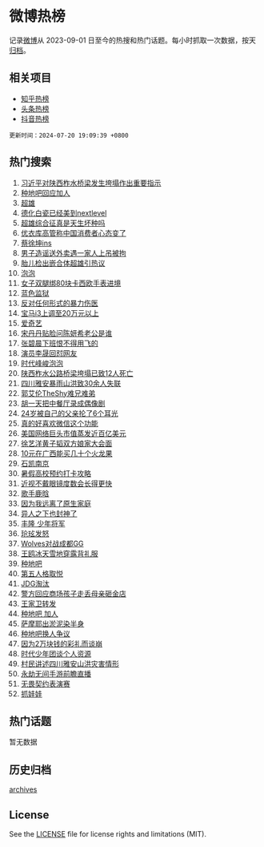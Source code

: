 # 微博热榜

记录[微博](https://www.weibo.com)从 2023-09-01 日至今的热搜和热门话题。每小时抓取一次数据，按天[归档](archives)。

## 相关项目

- [知乎热榜](https://github.com/hotarchive/zhihu)
- [头条热榜](https://github.com/hotarchive/toutiao)
- [抖音热榜](https://github.com/hotarchive/douyin)


`更新时间：2024-07-20 19:09:39 +0800`

## 热门搜索

1. [习近平对陕西柞水桥梁发生垮塌作出重要指示](https://m.weibo.cn/search?containerid=100103type%3D1%26t%3D10%26q%3D%23%E4%B9%A0%E8%BF%91%E5%B9%B3%E5%AF%B9%E9%99%95%E8%A5%BF%E6%9F%9E%E6%B0%B4%E6%A1%A5%E6%A2%81%E5%8F%91%E7%94%9F%E5%9E%AE%E5%A1%8C%E4%BD%9C%E5%87%BA%E9%87%8D%E8%A6%81%E6%8C%87%E7%A4%BA%23&stream_entry_id=51&isnewpage=1&extparam=seat%3D1%26filter_type%3Drealtimehot%26stream_entry_id%3D51%26c_type%3D51%26pos%3D0%26q%3D%2523%25E4%25B9%25A0%25E8%25BF%2591%25E5%25B9%25B3%25E5%25AF%25B9%25E9%2599%2595%25E8%25A5%25BF%25E6%259F%259E%25E6%25B0%25B4%25E6%25A1%25A5%25E6%25A2%2581%25E5%258F%2591%25E7%2594%259F%25E5%259E%25AE%25E5%25A1%258C%25E4%25BD%259C%25E5%2587%25BA%25E9%2587%258D%25E8%25A6%2581%25E6%258C%2587%25E7%25A4%25BA%2523%26cate%3D10103%26dgr%3D0%26display_time%3D1721473778%26pre_seqid%3D172147377871800488205)
1. [种地吧回应加人](https://m.weibo.cn/search?containerid=100103type%3D1%26t%3D10%26q%3D%23%E7%A7%8D%E5%9C%B0%E5%90%A7%E5%9B%9E%E5%BA%94%E5%8A%A0%E4%BA%BA%23&stream_entry_id=31&isnewpage=1&extparam=seat%3D1%26q%3D%2523%25E7%25A7%258D%25E5%259C%25B0%25E5%2590%25A7%25E5%259B%259E%25E5%25BA%2594%25E5%258A%25A0%25E4%25BA%25BA%2523%26dgr%3D0%26pos%3D0%26realpos%3D1%26band_rank%3D1%26filter_type%3Drealtimehot%26c_type%3D31%26cate%3D5001%26lcate%3D5001%26flag%3D16%26stream_entry_id%3D31%26display_time%3D1721473778%26pre_seqid%3D172147377871800488205)
1. [超雄](https://m.weibo.cn/search?containerid=100103type%3D1%26t%3D10%26q%3D%E8%B6%85%E9%9B%84&stream_entry_id=31&isnewpage=1&extparam=seat%3D1%26q%3D%25E8%25B6%2585%25E9%259B%2584%26dgr%3D0%26pos%3D1%26realpos%3D2%26band_rank%3D2%26filter_type%3Drealtimehot%26c_type%3D31%26cate%3D5001%26lcate%3D5001%26flag%3D2%26stream_entry_id%3D31%26display_time%3D1721473778%26pre_seqid%3D172147377871800488205)
1. [德化白瓷已经美到nextlevel](https://m.weibo.cn/search?containerid=100103type%3D1%26t%3D10%26q%3D%23%E5%BE%B7%E5%8C%96%E7%99%BD%E7%93%B7%E5%B7%B2%E7%BB%8F%E7%BE%8E%E5%88%B0nextlevel%23&stream_entry_id=31&isnewpage=1&extparam=seat%3D1%26q%3D%2523%25E5%25BE%25B7%25E5%258C%2596%25E7%2599%25BD%25E7%2593%25B7%25E5%25B7%25B2%25E7%25BB%258F%25E7%25BE%258E%25E5%2588%25B0nextlevel%2523%26dgr%3D0%26pos%3D2%26realpos%3D3%26band_rank%3D3%26filter_type%3Drealtimehot%26c_type%3D31%26cate%3D5001%26lcate%3D5001%26flag%3D0%26stream_entry_id%3D31%26display_time%3D1721473778%26pre_seqid%3D172147377871800488205)
1. [超雄综合征真是天生坏种吗](https://m.weibo.cn/search?containerid=100103type%3D1%26t%3D10%26q%3D%23%E8%B6%85%E9%9B%84%E7%BB%BC%E5%90%88%E5%BE%81%E7%9C%9F%E6%98%AF%E5%A4%A9%E7%94%9F%E5%9D%8F%E7%A7%8D%E5%90%97%23&stream_entry_id=31&isnewpage=1&extparam=seat%3D1%26q%3D%2523%25E8%25B6%2585%25E9%259B%2584%25E7%25BB%25BC%25E5%2590%2588%25E5%25BE%2581%25E7%259C%259F%25E6%2598%25AF%25E5%25A4%25A9%25E7%2594%259F%25E5%259D%258F%25E7%25A7%258D%25E5%2590%2597%2523%26dgr%3D0%26pos%3D3%26realpos%3D4%26band_rank%3D4%26filter_type%3Drealtimehot%26c_type%3D31%26cate%3D5001%26lcate%3D5001%26flag%3D1%26stream_entry_id%3D31%26display_time%3D1721473778%26pre_seqid%3D172147377871800488205)
1. [优衣库高管称中国消费者心态变了](https://m.weibo.cn/search?containerid=100103type%3D1%26t%3D10%26q%3D%23%E4%BC%98%E8%A1%A3%E5%BA%93%E9%AB%98%E7%AE%A1%E7%A7%B0%E4%B8%AD%E5%9B%BD%E6%B6%88%E8%B4%B9%E8%80%85%E5%BF%83%E6%80%81%E5%8F%98%E4%BA%86%23&stream_entry_id=31&isnewpage=1&extparam=seat%3D1%26q%3D%2523%25E4%25BC%2598%25E8%25A1%25A3%25E5%25BA%2593%25E9%25AB%2598%25E7%25AE%25A1%25E7%25A7%25B0%25E4%25B8%25AD%25E5%259B%25BD%25E6%25B6%2588%25E8%25B4%25B9%25E8%2580%2585%25E5%25BF%2583%25E6%2580%2581%25E5%258F%2598%25E4%25BA%2586%2523%26dgr%3D0%26pos%3D4%26realpos%3D5%26band_rank%3D5%26filter_type%3Drealtimehot%26c_type%3D31%26cate%3D5001%26lcate%3D5001%26flag%3D2%26stream_entry_id%3D31%26display_time%3D1721473778%26pre_seqid%3D172147377871800488205)
1. [蔡徐坤ins](https://m.weibo.cn/search?containerid=100103type%3D1%26t%3D10%26q%3D%23%E8%94%A1%E5%BE%90%E5%9D%A4ins%23&stream_entry_id=31&isnewpage=1&extparam=seat%3D1%26q%3D%2523%25E8%2594%25A1%25E5%25BE%2590%25E5%259D%25A4ins%2523%26dgr%3D0%26pos%3D5%26realpos%3D6%26band_rank%3D6%26filter_type%3Drealtimehot%26c_type%3D31%26cate%3D5001%26lcate%3D5001%26flag%3D16%26stream_entry_id%3D31%26display_time%3D1721473778%26pre_seqid%3D172147377871800488205)
1. [男子造谣送外卖遇一家人上吊被拘](https://m.weibo.cn/search?containerid=100103type%3D1%26t%3D10%26q%3D%23%E7%94%B7%E5%AD%90%E9%80%A0%E8%B0%A3%E9%80%81%E5%A4%96%E5%8D%96%E9%81%87%E4%B8%80%E5%AE%B6%E4%BA%BA%E4%B8%8A%E5%90%8A%E8%A2%AB%E6%8B%98%23&stream_entry_id=31&isnewpage=1&extparam=seat%3D1%26q%3D%2523%25E7%2594%25B7%25E5%25AD%2590%25E9%2580%25A0%25E8%25B0%25A3%25E9%2580%2581%25E5%25A4%2596%25E5%258D%2596%25E9%2581%2587%25E4%25B8%2580%25E5%25AE%25B6%25E4%25BA%25BA%25E4%25B8%258A%25E5%2590%258A%25E8%25A2%25AB%25E6%258B%2598%2523%26dgr%3D0%26pos%3D6%26adid%3D246398%26band_rank%3D7%26filter_type%3Drealtimehot%26is_ad_pos%3D1%26c_type%3D31%26lcate%3D5001%26cate%3D5001%26stream_entry_id%3D31%26display_time%3D1721473778%26pre_seqid%3D172147377871800488205)
1. [胎儿检出嵌合体超雄引热议](https://m.weibo.cn/search?containerid=100103type%3D1%26t%3D10%26q%3D%23%E8%83%8E%E5%84%BF%E6%A3%80%E5%87%BA%E5%B5%8C%E5%90%88%E4%BD%93%E8%B6%85%E9%9B%84%E5%BC%95%E7%83%AD%E8%AE%AE%23&stream_entry_id=31&isnewpage=1&extparam=seat%3D1%26q%3D%2523%25E8%2583%258E%25E5%2584%25BF%25E6%25A3%2580%25E5%2587%25BA%25E5%25B5%258C%25E5%2590%2588%25E4%25BD%2593%25E8%25B6%2585%25E9%259B%2584%25E5%25BC%2595%25E7%2583%25AD%25E8%25AE%25AE%2523%26dgr%3D0%26pos%3D7%26realpos%3D7%26band_rank%3D7%26filter_type%3Drealtimehot%26c_type%3D31%26cate%3D5001%26lcate%3D5001%26flag%3D0%26stream_entry_id%3D31%26display_time%3D1721473778%26pre_seqid%3D172147377871800488205)
1. [泡泡](https://m.weibo.cn/search?containerid=100103type%3D1%26t%3D10%26q%3D%E6%B3%A1%E6%B3%A1&stream_entry_id=31&isnewpage=1&extparam=seat%3D1%26q%3D%25E6%25B3%25A1%25E6%25B3%25A1%26dgr%3D0%26pos%3D8%26realpos%3D8%26band_rank%3D8%26filter_type%3Drealtimehot%26c_type%3D31%26cate%3D5001%26lcate%3D5001%26flag%3D2%26stream_entry_id%3D31%26display_time%3D1721473778%26pre_seqid%3D172147377871800488205)
1. [女子双腿绑80块卡西欧手表进境](https://m.weibo.cn/search?containerid=100103type%3D1%26t%3D10%26q%3D%23%E5%A5%B3%E5%AD%90%E5%8F%8C%E8%85%BF%E7%BB%9180%E5%9D%97%E5%8D%A1%E8%A5%BF%E6%AC%A7%E6%89%8B%E8%A1%A8%E8%BF%9B%E5%A2%83%23&stream_entry_id=31&isnewpage=1&extparam=seat%3D1%26q%3D%2523%25E5%25A5%25B3%25E5%25AD%2590%25E5%258F%258C%25E8%2585%25BF%25E7%25BB%259180%25E5%259D%2597%25E5%258D%25A1%25E8%25A5%25BF%25E6%25AC%25A7%25E6%2589%258B%25E8%25A1%25A8%25E8%25BF%259B%25E5%25A2%2583%2523%26dgr%3D0%26pos%3D9%26realpos%3D9%26band_rank%3D9%26filter_type%3Drealtimehot%26c_type%3D31%26cate%3D5001%26lcate%3D5001%26flag%3D0%26stream_entry_id%3D31%26display_time%3D1721473778%26pre_seqid%3D172147377871800488205)
1. [蓝色监狱](https://m.weibo.cn/search?containerid=100103type%3D1%26t%3D10%26q%3D%23%E8%93%9D%E8%89%B2%E7%9B%91%E7%8B%B1%23&stream_entry_id=31&isnewpage=1&extparam=seat%3D1%26q%3D%2523%25E8%2593%259D%25E8%2589%25B2%25E7%259B%2591%25E7%258B%25B1%2523%26dgr%3D0%26pos%3D10%26realpos%3D10%26band_rank%3D10%26filter_type%3Drealtimehot%26c_type%3D31%26cate%3D5001%26lcate%3D5001%26flag%3D0%26stream_entry_id%3D31%26display_time%3D1721473778%26pre_seqid%3D172147377871800488205)
1. [反对任何形式的暴力伤医](https://m.weibo.cn/search?containerid=100103type%3D1%26t%3D10%26q%3D%23%E5%8F%8D%E5%AF%B9%E4%BB%BB%E4%BD%95%E5%BD%A2%E5%BC%8F%E7%9A%84%E6%9A%B4%E5%8A%9B%E4%BC%A4%E5%8C%BB%23&stream_entry_id=31&isnewpage=1&extparam=seat%3D1%26q%3D%2523%25E5%258F%258D%25E5%25AF%25B9%25E4%25BB%25BB%25E4%25BD%2595%25E5%25BD%25A2%25E5%25BC%258F%25E7%259A%2584%25E6%259A%25B4%25E5%258A%259B%25E4%25BC%25A4%25E5%258C%25BB%2523%26dgr%3D0%26pos%3D11%26realpos%3D11%26band_rank%3D11%26filter_type%3Drealtimehot%26c_type%3D31%26cate%3D5001%26lcate%3D5001%26flag%3D1%26stream_entry_id%3D31%26display_time%3D1721473778%26pre_seqid%3D172147377871800488205)
1. [宝马i3上调至20万元以上](https://m.weibo.cn/search?containerid=100103type%3D1%26t%3D10%26q%3D%23%E5%AE%9D%E9%A9%ACi3%E4%B8%8A%E8%B0%83%E8%87%B320%E4%B8%87%E5%85%83%E4%BB%A5%E4%B8%8A%23&stream_entry_id=31&isnewpage=1&extparam=seat%3D1%26q%3D%2523%25E5%25AE%259D%25E9%25A9%25ACi3%25E4%25B8%258A%25E8%25B0%2583%25E8%2587%25B320%25E4%25B8%2587%25E5%2585%2583%25E4%25BB%25A5%25E4%25B8%258A%2523%26dgr%3D0%26pos%3D12%26realpos%3D12%26band_rank%3D12%26filter_type%3Drealtimehot%26c_type%3D31%26cate%3D5001%26lcate%3D5001%26flag%3D1%26stream_entry_id%3D31%26display_time%3D1721473778%26pre_seqid%3D172147377871800488205)
1. [爱奇艺](https://m.weibo.cn/search?containerid=100103type%3D1%26t%3D10%26q%3D%E7%88%B1%E5%A5%87%E8%89%BA&stream_entry_id=31&isnewpage=1&extparam=seat%3D1%26q%3D%25E7%2588%25B1%25E5%25A5%2587%25E8%2589%25BA%26dgr%3D0%26pos%3D13%26realpos%3D13%26band_rank%3D13%26filter_type%3Drealtimehot%26c_type%3D31%26cate%3D5001%26lcate%3D5001%26flag%3D1%26stream_entry_id%3D31%26display_time%3D1721473778%26pre_seqid%3D172147377871800488205)
1. [宋丹丹贴脸问陈妍希老公是谁](https://m.weibo.cn/search?containerid=100103type%3D1%26t%3D10%26q%3D%23%E5%AE%8B%E4%B8%B9%E4%B8%B9%E8%B4%B4%E8%84%B8%E9%97%AE%E9%99%88%E5%A6%8D%E5%B8%8C%E8%80%81%E5%85%AC%E6%98%AF%E8%B0%81%23&stream_entry_id=31&isnewpage=1&extparam=seat%3D1%26q%3D%2523%25E5%25AE%258B%25E4%25B8%25B9%25E4%25B8%25B9%25E8%25B4%25B4%25E8%2584%25B8%25E9%2597%25AE%25E9%2599%2588%25E5%25A6%258D%25E5%25B8%258C%25E8%2580%2581%25E5%2585%25AC%25E6%2598%25AF%25E8%25B0%2581%2523%26dgr%3D0%26pos%3D14%26realpos%3D14%26band_rank%3D14%26filter_type%3Drealtimehot%26c_type%3D31%26cate%3D5001%26lcate%3D5001%26flag%3D2%26stream_entry_id%3D31%26display_time%3D1721473778%26pre_seqid%3D172147377871800488205)
1. [张碧晨下班恨不得用飞的](https://m.weibo.cn/search?containerid=100103type%3D1%26t%3D10%26q%3D%E5%BC%A0%E7%A2%A7%E6%99%A8%E4%B8%8B%E7%8F%AD%E6%81%A8%E4%B8%8D%E5%BE%97%E7%94%A8%E9%A3%9E%E7%9A%84&stream_entry_id=31&isnewpage=1&extparam=seat%3D1%26q%3D%25E5%25BC%25A0%25E7%25A2%25A7%25E6%2599%25A8%25E4%25B8%258B%25E7%258F%25AD%25E6%2581%25A8%25E4%25B8%258D%25E5%25BE%2597%25E7%2594%25A8%25E9%25A3%259E%25E7%259A%2584%26dgr%3D0%26pos%3D15%26realpos%3D15%26band_rank%3D15%26filter_type%3Drealtimehot%26c_type%3D31%26cate%3D5001%26lcate%3D5001%26flag%3D1%26stream_entry_id%3D31%26display_time%3D1721473778%26pre_seqid%3D172147377871800488205)
1. [演员李晟回怼网友](https://m.weibo.cn/search?containerid=100103type%3D1%26t%3D10%26q%3D%23%E6%BC%94%E5%91%98%E6%9D%8E%E6%99%9F%E5%9B%9E%E6%80%BC%E7%BD%91%E5%8F%8B%23&stream_entry_id=31&isnewpage=1&extparam=seat%3D1%26q%3D%2523%25E6%25BC%2594%25E5%2591%2598%25E6%259D%258E%25E6%2599%259F%25E5%259B%259E%25E6%2580%25BC%25E7%25BD%2591%25E5%258F%258B%2523%26dgr%3D0%26pos%3D16%26realpos%3D16%26band_rank%3D16%26filter_type%3Drealtimehot%26c_type%3D31%26cate%3D5001%26lcate%3D5001%26flag%3D2%26stream_entry_id%3D31%26display_time%3D1721473778%26pre_seqid%3D172147377871800488205)
1. [时代峰峻泡泡](https://m.weibo.cn/search?containerid=100103type%3D1%26t%3D10%26q%3D%E6%97%B6%E4%BB%A3%E5%B3%B0%E5%B3%BB%E6%B3%A1%E6%B3%A1&stream_entry_id=31&isnewpage=1&extparam=seat%3D1%26q%3D%25E6%2597%25B6%25E4%25BB%25A3%25E5%25B3%25B0%25E5%25B3%25BB%25E6%25B3%25A1%25E6%25B3%25A1%26dgr%3D0%26pos%3D17%26realpos%3D17%26band_rank%3D17%26filter_type%3Drealtimehot%26c_type%3D31%26cate%3D5001%26lcate%3D5001%26flag%3D0%26stream_entry_id%3D31%26display_time%3D1721473778%26pre_seqid%3D172147377871800488205)
1. [陕西柞水公路桥梁垮塌已致12人死亡](https://m.weibo.cn/search?containerid=100103type%3D1%26t%3D10%26q%3D%23%E9%99%95%E8%A5%BF%E6%9F%9E%E6%B0%B4%E5%85%AC%E8%B7%AF%E6%A1%A5%E6%A2%81%E5%9E%AE%E5%A1%8C%E5%B7%B2%E8%87%B412%E4%BA%BA%E6%AD%BB%E4%BA%A1%23&stream_entry_id=31&isnewpage=1&extparam=seat%3D1%26q%3D%2523%25E9%2599%2595%25E8%25A5%25BF%25E6%259F%259E%25E6%25B0%25B4%25E5%2585%25AC%25E8%25B7%25AF%25E6%25A1%25A5%25E6%25A2%2581%25E5%259E%25AE%25E5%25A1%258C%25E5%25B7%25B2%25E8%2587%25B412%25E4%25BA%25BA%25E6%25AD%25BB%25E4%25BA%25A1%2523%26dgr%3D0%26pos%3D18%26realpos%3D18%26band_rank%3D18%26filter_type%3Drealtimehot%26c_type%3D31%26cate%3D5001%26lcate%3D5001%26flag%3D0%26stream_entry_id%3D31%26display_time%3D1721473778%26pre_seqid%3D172147377871800488205)
1. [四川雅安暴雨山洪致30余人失联](https://m.weibo.cn/search?containerid=100103type%3D1%26t%3D10%26q%3D%23%E5%9B%9B%E5%B7%9D%E9%9B%85%E5%AE%89%E6%9A%B4%E9%9B%A8%E5%B1%B1%E6%B4%AA%E8%87%B430%E4%BD%99%E4%BA%BA%E5%A4%B1%E8%81%94%23&stream_entry_id=31&isnewpage=1&extparam=seat%3D1%26q%3D%2523%25E5%259B%259B%25E5%25B7%259D%25E9%259B%2585%25E5%25AE%2589%25E6%259A%25B4%25E9%259B%25A8%25E5%25B1%25B1%25E6%25B4%25AA%25E8%2587%25B430%25E4%25BD%2599%25E4%25BA%25BA%25E5%25A4%25B1%25E8%2581%2594%2523%26dgr%3D0%26pos%3D19%26realpos%3D19%26band_rank%3D19%26filter_type%3Drealtimehot%26c_type%3D31%26cate%3D5001%26lcate%3D5001%26flag%3D0%26stream_entry_id%3D31%26display_time%3D1721473778%26pre_seqid%3D172147377871800488205)
1. [郭艾伦TheShy难兄难弟](https://m.weibo.cn/search?containerid=100103type%3D1%26t%3D10%26q%3D%23%E9%83%AD%E8%89%BE%E4%BC%A6TheShy%E9%9A%BE%E5%85%84%E9%9A%BE%E5%BC%9F%23&stream_entry_id=31&isnewpage=1&extparam=seat%3D1%26q%3D%2523%25E9%2583%25AD%25E8%2589%25BE%25E4%25BC%25A6TheShy%25E9%259A%25BE%25E5%2585%2584%25E9%259A%25BE%25E5%25BC%259F%2523%26dgr%3D0%26pos%3D20%26realpos%3D20%26band_rank%3D20%26filter_type%3Drealtimehot%26c_type%3D31%26cate%3D5001%26lcate%3D5001%26flag%3D1%26stream_entry_id%3D31%26display_time%3D1721473778%26pre_seqid%3D172147377871800488205)
1. [胡一天把中餐厅录成偶像剧](https://m.weibo.cn/search?containerid=100103type%3D1%26t%3D10%26q%3D%23%E8%83%A1%E4%B8%80%E5%A4%A9%E6%8A%8A%E4%B8%AD%E9%A4%90%E5%8E%85%E5%BD%95%E6%88%90%E5%81%B6%E5%83%8F%E5%89%A7%23&stream_entry_id=31&isnewpage=1&extparam=seat%3D1%26q%3D%2523%25E8%2583%25A1%25E4%25B8%2580%25E5%25A4%25A9%25E6%258A%258A%25E4%25B8%25AD%25E9%25A4%2590%25E5%258E%2585%25E5%25BD%2595%25E6%2588%2590%25E5%2581%25B6%25E5%2583%258F%25E5%2589%25A7%2523%26dgr%3D0%26pos%3D21%26realpos%3D21%26band_rank%3D21%26filter_type%3Drealtimehot%26c_type%3D31%26cate%3D5001%26lcate%3D5001%26flag%3D1%26stream_entry_id%3D31%26display_time%3D1721473778%26pre_seqid%3D172147377871800488205)
1. [24岁被自己的父亲抡了6个耳光](https://m.weibo.cn/search?containerid=100103type%3D1%26t%3D10%26q%3D%2324%E5%B2%81%E8%A2%AB%E8%87%AA%E5%B7%B1%E7%9A%84%E7%88%B6%E4%BA%B2%E6%8A%A1%E4%BA%866%E4%B8%AA%E8%80%B3%E5%85%89%23&stream_entry_id=31&isnewpage=1&extparam=seat%3D1%26q%3D%252324%25E5%25B2%2581%25E8%25A2%25AB%25E8%2587%25AA%25E5%25B7%25B1%25E7%259A%2584%25E7%2588%25B6%25E4%25BA%25B2%25E6%258A%25A1%25E4%25BA%25866%25E4%25B8%25AA%25E8%2580%25B3%25E5%2585%2589%2523%26dgr%3D0%26pos%3D22%26realpos%3D22%26band_rank%3D22%26filter_type%3Drealtimehot%26c_type%3D31%26cate%3D5001%26lcate%3D5001%26flag%3D0%26stream_entry_id%3D31%26display_time%3D1721473778%26pre_seqid%3D172147377871800488205)
1. [真的好喜欢微信这个功能](https://m.weibo.cn/search?containerid=100103type%3D1%26t%3D10%26q%3D%23%E7%9C%9F%E7%9A%84%E5%A5%BD%E5%96%9C%E6%AC%A2%E5%BE%AE%E4%BF%A1%E8%BF%99%E4%B8%AA%E5%8A%9F%E8%83%BD%23&stream_entry_id=31&isnewpage=1&extparam=seat%3D1%26q%3D%2523%25E7%259C%259F%25E7%259A%2584%25E5%25A5%25BD%25E5%2596%259C%25E6%25AC%25A2%25E5%25BE%25AE%25E4%25BF%25A1%25E8%25BF%2599%25E4%25B8%25AA%25E5%258A%259F%25E8%2583%25BD%2523%26dgr%3D0%26pos%3D23%26realpos%3D23%26band_rank%3D23%26filter_type%3Drealtimehot%26c_type%3D31%26cate%3D5001%26lcate%3D5001%26flag%3D1%26stream_entry_id%3D31%26display_time%3D1721473778%26pre_seqid%3D172147377871800488205)
1. [美国网络巨头市值蒸发近百亿美元](https://m.weibo.cn/search?containerid=100103type%3D1%26t%3D10%26q%3D%23%E7%BE%8E%E5%9B%BD%E7%BD%91%E7%BB%9C%E5%B7%A8%E5%A4%B4%E5%B8%82%E5%80%BC%E8%92%B8%E5%8F%91%E8%BF%91%E7%99%BE%E4%BA%BF%E7%BE%8E%E5%85%83%23&stream_entry_id=31&isnewpage=1&extparam=seat%3D1%26q%3D%2523%25E7%25BE%258E%25E5%259B%25BD%25E7%25BD%2591%25E7%25BB%259C%25E5%25B7%25A8%25E5%25A4%25B4%25E5%25B8%2582%25E5%2580%25BC%25E8%2592%25B8%25E5%258F%2591%25E8%25BF%2591%25E7%2599%25BE%25E4%25BA%25BF%25E7%25BE%258E%25E5%2585%2583%2523%26dgr%3D0%26pos%3D24%26realpos%3D24%26band_rank%3D24%26filter_type%3Drealtimehot%26c_type%3D31%26cate%3D5001%26lcate%3D5001%26flag%3D1%26stream_entry_id%3D31%26display_time%3D1721473778%26pre_seqid%3D172147377871800488205)
1. [徐艺洋黄子韬双方娘家大会面](https://m.weibo.cn/search?containerid=100103type%3D1%26t%3D10%26q%3D%23%E5%BE%90%E8%89%BA%E6%B4%8B%E9%BB%84%E5%AD%90%E9%9F%AC%E5%8F%8C%E6%96%B9%E5%A8%98%E5%AE%B6%E5%A4%A7%E4%BC%9A%E9%9D%A2%23&stream_entry_id=31&isnewpage=1&extparam=seat%3D1%26q%3D%2523%25E5%25BE%2590%25E8%2589%25BA%25E6%25B4%258B%25E9%25BB%2584%25E5%25AD%2590%25E9%259F%25AC%25E5%258F%258C%25E6%2596%25B9%25E5%25A8%2598%25E5%25AE%25B6%25E5%25A4%25A7%25E4%25BC%259A%25E9%259D%25A2%2523%26dgr%3D0%26pos%3D25%26realpos%3D25%26band_rank%3D25%26filter_type%3Drealtimehot%26c_type%3D31%26cate%3D5001%26lcate%3D5001%26flag%3D2%26stream_entry_id%3D31%26display_time%3D1721473778%26pre_seqid%3D172147377871800488205)
1. [10元在广西能买几十个火龙果](https://m.weibo.cn/search?containerid=100103type%3D1%26t%3D10%26q%3D%2310%E5%85%83%E5%9C%A8%E5%B9%BF%E8%A5%BF%E8%83%BD%E4%B9%B0%E5%87%A0%E5%8D%81%E4%B8%AA%E7%81%AB%E9%BE%99%E6%9E%9C%23&stream_entry_id=31&isnewpage=1&extparam=seat%3D1%26q%3D%252310%25E5%2585%2583%25E5%259C%25A8%25E5%25B9%25BF%25E8%25A5%25BF%25E8%2583%25BD%25E4%25B9%25B0%25E5%2587%25A0%25E5%258D%2581%25E4%25B8%25AA%25E7%2581%25AB%25E9%25BE%2599%25E6%259E%259C%2523%26dgr%3D0%26pos%3D26%26realpos%3D26%26band_rank%3D26%26filter_type%3Drealtimehot%26c_type%3D31%26cate%3D5001%26lcate%3D5001%26flag%3D1%26stream_entry_id%3D31%26display_time%3D1721473778%26pre_seqid%3D172147377871800488205)
1. [石凯南京](https://m.weibo.cn/search?containerid=100103type%3D1%26t%3D10%26q%3D%E7%9F%B3%E5%87%AF%E5%8D%97%E4%BA%AC&stream_entry_id=31&isnewpage=1&extparam=seat%3D1%26q%3D%25E7%259F%25B3%25E5%2587%25AF%25E5%258D%2597%25E4%25BA%25AC%26dgr%3D0%26pos%3D27%26realpos%3D27%26band_rank%3D27%26filter_type%3Drealtimehot%26c_type%3D31%26cate%3D5001%26lcate%3D5001%26flag%3D1%26stream_entry_id%3D31%26display_time%3D1721473778%26pre_seqid%3D172147377871800488205)
1. [暑假高校预约打卡攻略](https://m.weibo.cn/search?containerid=100103type%3D1%26t%3D10%26q%3D%23%E6%9A%91%E5%81%87%E9%AB%98%E6%A0%A1%E9%A2%84%E7%BA%A6%E6%89%93%E5%8D%A1%E6%94%BB%E7%95%A5%23&stream_entry_id=31&isnewpage=1&extparam=seat%3D1%26q%3D%2523%25E6%259A%2591%25E5%2581%2587%25E9%25AB%2598%25E6%25A0%25A1%25E9%25A2%2584%25E7%25BA%25A6%25E6%2589%2593%25E5%258D%25A1%25E6%2594%25BB%25E7%2595%25A5%2523%26dgr%3D0%26pos%3D28%26realpos%3D28%26band_rank%3D28%26filter_type%3Drealtimehot%26c_type%3D31%26cate%3D5001%26lcate%3D5001%26flag%3D32768%26stream_entry_id%3D31%26display_time%3D1721473778%26pre_seqid%3D172147377871800488205)
1. [近视不戴眼镜度数会长得更快](https://m.weibo.cn/search?containerid=100103type%3D1%26t%3D10%26q%3D%23%E8%BF%91%E8%A7%86%E4%B8%8D%E6%88%B4%E7%9C%BC%E9%95%9C%E5%BA%A6%E6%95%B0%E4%BC%9A%E9%95%BF%E5%BE%97%E6%9B%B4%E5%BF%AB%23&stream_entry_id=31&isnewpage=1&extparam=seat%3D1%26q%3D%2523%25E8%25BF%2591%25E8%25A7%2586%25E4%25B8%258D%25E6%2588%25B4%25E7%259C%25BC%25E9%2595%259C%25E5%25BA%25A6%25E6%2595%25B0%25E4%25BC%259A%25E9%2595%25BF%25E5%25BE%2597%25E6%259B%25B4%25E5%25BF%25AB%2523%26dgr%3D0%26pos%3D29%26realpos%3D29%26band_rank%3D29%26filter_type%3Drealtimehot%26c_type%3D31%26cate%3D5001%26lcate%3D5001%26flag%3D1%26stream_entry_id%3D31%26display_time%3D1721473778%26pre_seqid%3D172147377871800488205)
1. [歌手鹿晗](https://m.weibo.cn/search?containerid=100103type%3D1%26t%3D10%26q%3D%23%E6%AD%8C%E6%89%8B%E9%B9%BF%E6%99%97%23&stream_entry_id=31&isnewpage=1&extparam=seat%3D1%26q%3D%2523%25E6%25AD%258C%25E6%2589%258B%25E9%25B9%25BF%25E6%2599%2597%2523%26dgr%3D0%26pos%3D30%26realpos%3D30%26band_rank%3D30%26filter_type%3Drealtimehot%26c_type%3D31%26cate%3D5001%26lcate%3D5001%26flag%3D0%26stream_entry_id%3D31%26display_time%3D1721473778%26pre_seqid%3D172147377871800488205)
1. [因为我远离了原生家庭](https://m.weibo.cn/search?containerid=100103type%3D1%26t%3D10%26q%3D%E5%9B%A0%E4%B8%BA%E6%88%91%E8%BF%9C%E7%A6%BB%E4%BA%86%E5%8E%9F%E7%94%9F%E5%AE%B6%E5%BA%AD&stream_entry_id=31&isnewpage=1&extparam=seat%3D1%26q%3D%25E5%259B%25A0%25E4%25B8%25BA%25E6%2588%2591%25E8%25BF%259C%25E7%25A6%25BB%25E4%25BA%2586%25E5%258E%259F%25E7%2594%259F%25E5%25AE%25B6%25E5%25BA%25AD%26dgr%3D0%26pos%3D31%26realpos%3D31%26band_rank%3D31%26filter_type%3Drealtimehot%26c_type%3D31%26cate%3D5001%26lcate%3D5001%26flag%3D1%26stream_entry_id%3D31%26display_time%3D1721473778%26pre_seqid%3D172147377871800488205)
1. [异人之下也封神了](https://m.weibo.cn/search?containerid=100103type%3D1%26t%3D10%26q%3D%23%E5%BC%82%E4%BA%BA%E4%B9%8B%E4%B8%8B%E4%B9%9F%E5%B0%81%E7%A5%9E%E4%BA%86%23&stream_entry_id=31&isnewpage=1&extparam=seat%3D1%26q%3D%2523%25E5%25BC%2582%25E4%25BA%25BA%25E4%25B9%258B%25E4%25B8%258B%25E4%25B9%259F%25E5%25B0%2581%25E7%25A5%259E%25E4%25BA%2586%2523%26dgr%3D0%26pos%3D32%26realpos%3D32%26band_rank%3D32%26filter_type%3Drealtimehot%26c_type%3D31%26cate%3D5001%26lcate%3D5001%26flag%3D1%26stream_entry_id%3D31%26display_time%3D1721473778%26pre_seqid%3D172147377871800488205)
1. [丰隆 少年将军](https://m.weibo.cn/search?containerid=100103type%3D1%26t%3D10%26q%3D%E4%B8%B0%E9%9A%86+%E5%B0%91%E5%B9%B4%E5%B0%86%E5%86%9B&stream_entry_id=31&isnewpage=1&extparam=seat%3D1%26q%3D%25E4%25B8%25B0%25E9%259A%2586%2520%25E5%25B0%2591%25E5%25B9%25B4%25E5%25B0%2586%25E5%2586%259B%26dgr%3D0%26pos%3D33%26realpos%3D33%26band_rank%3D33%26filter_type%3Drealtimehot%26c_type%3D31%26cate%3D5001%26lcate%3D5001%26flag%3D1%26stream_entry_id%3D31%26display_time%3D1721473778%26pre_seqid%3D172147377871800488205)
1. [玱玹发怒](https://m.weibo.cn/search?containerid=100103type%3D1%26t%3D10%26q%3D%23%E7%8E%B1%E7%8E%B9%E5%8F%91%E6%80%92%23&stream_entry_id=31&isnewpage=1&extparam=seat%3D1%26q%3D%2523%25E7%258E%25B1%25E7%258E%25B9%25E5%258F%2591%25E6%2580%2592%2523%26dgr%3D0%26pos%3D34%26realpos%3D34%26band_rank%3D34%26filter_type%3Drealtimehot%26c_type%3D31%26cate%3D5001%26lcate%3D5001%26flag%3D1%26stream_entry_id%3D31%26display_time%3D1721473778%26pre_seqid%3D172147377871800488205)
1. [Wolves对战成都GG](https://m.weibo.cn/search?containerid=100103type%3D1%26t%3D10%26q%3D%23Wolves%E5%AF%B9%E6%88%98%E6%88%90%E9%83%BDGG%23&stream_entry_id=31&isnewpage=1&extparam=seat%3D1%26q%3D%2523Wolves%25E5%25AF%25B9%25E6%2588%2598%25E6%2588%2590%25E9%2583%25BDGG%2523%26dgr%3D0%26pos%3D35%26realpos%3D35%26band_rank%3D35%26filter_type%3Drealtimehot%26c_type%3D31%26cate%3D5001%26lcate%3D5001%26flag%3D1%26stream_entry_id%3D31%26display_time%3D1721473778%26pre_seqid%3D172147377871800488205)
1. [王鸥冰天雪地穿露背礼服](https://m.weibo.cn/search?containerid=100103type%3D1%26t%3D10%26q%3D%23%E7%8E%8B%E9%B8%A5%E5%86%B0%E5%A4%A9%E9%9B%AA%E5%9C%B0%E7%A9%BF%E9%9C%B2%E8%83%8C%E7%A4%BC%E6%9C%8D%23&stream_entry_id=31&isnewpage=1&extparam=seat%3D1%26q%3D%2523%25E7%258E%258B%25E9%25B8%25A5%25E5%2586%25B0%25E5%25A4%25A9%25E9%259B%25AA%25E5%259C%25B0%25E7%25A9%25BF%25E9%259C%25B2%25E8%2583%258C%25E7%25A4%25BC%25E6%259C%258D%2523%26dgr%3D0%26pos%3D36%26realpos%3D36%26band_rank%3D36%26filter_type%3Drealtimehot%26c_type%3D31%26cate%3D5001%26lcate%3D5001%26flag%3D1%26stream_entry_id%3D31%26display_time%3D1721473778%26pre_seqid%3D172147377871800488205)
1. [种地吧](https://m.weibo.cn/search?containerid=100103type%3D1%26t%3D10%26q%3D%E7%A7%8D%E5%9C%B0%E5%90%A7&stream_entry_id=31&isnewpage=1&extparam=seat%3D1%26q%3D%25E7%25A7%258D%25E5%259C%25B0%25E5%2590%25A7%26dgr%3D0%26pos%3D37%26realpos%3D37%26band_rank%3D37%26filter_type%3Drealtimehot%26c_type%3D31%26cate%3D5001%26lcate%3D5001%26flag%3D0%26stream_entry_id%3D31%26display_time%3D1721473778%26pre_seqid%3D172147377871800488205)
1. [第五人格取悦](https://m.weibo.cn/search?containerid=100103type%3D1%26t%3D10%26q%3D%E7%AC%AC%E4%BA%94%E4%BA%BA%E6%A0%BC%E5%8F%96%E6%82%A6&stream_entry_id=31&isnewpage=1&extparam=seat%3D1%26q%3D%25E7%25AC%25AC%25E4%25BA%2594%25E4%25BA%25BA%25E6%25A0%25BC%25E5%258F%2596%25E6%2582%25A6%26dgr%3D0%26pos%3D38%26realpos%3D38%26band_rank%3D38%26filter_type%3Drealtimehot%26c_type%3D31%26cate%3D5001%26lcate%3D5001%26flag%3D1%26stream_entry_id%3D31%26display_time%3D1721473778%26pre_seqid%3D172147377871800488205)
1. [JDG淘汰](https://m.weibo.cn/search?containerid=100103type%3D1%26t%3D10%26q%3DJDG%E6%B7%98%E6%B1%B0&stream_entry_id=31&isnewpage=1&extparam=seat%3D1%26q%3DJDG%25E6%25B7%2598%25E6%25B1%25B0%26dgr%3D0%26pos%3D39%26realpos%3D39%26band_rank%3D39%26filter_type%3Drealtimehot%26c_type%3D31%26cate%3D5001%26lcate%3D5001%26flag%3D0%26stream_entry_id%3D31%26display_time%3D1721473778%26pre_seqid%3D172147377871800488205)
1. [警方回应商场孩子走丢母亲砸金店](https://m.weibo.cn/search?containerid=100103type%3D1%26t%3D10%26q%3D%23%E8%AD%A6%E6%96%B9%E5%9B%9E%E5%BA%94%E5%95%86%E5%9C%BA%E5%AD%A9%E5%AD%90%E8%B5%B0%E4%B8%A2%E6%AF%8D%E4%BA%B2%E7%A0%B8%E9%87%91%E5%BA%97%23&stream_entry_id=31&isnewpage=1&extparam=seat%3D1%26q%3D%2523%25E8%25AD%25A6%25E6%2596%25B9%25E5%259B%259E%25E5%25BA%2594%25E5%2595%2586%25E5%259C%25BA%25E5%25AD%25A9%25E5%25AD%2590%25E8%25B5%25B0%25E4%25B8%25A2%25E6%25AF%258D%25E4%25BA%25B2%25E7%25A0%25B8%25E9%2587%2591%25E5%25BA%2597%2523%26dgr%3D0%26pos%3D40%26realpos%3D40%26band_rank%3D40%26filter_type%3Drealtimehot%26c_type%3D31%26cate%3D5001%26lcate%3D5001%26flag%3D0%26stream_entry_id%3D31%26display_time%3D1721473778%26pre_seqid%3D172147377871800488205)
1. [王家卫转发](https://m.weibo.cn/search?containerid=100103type%3D1%26t%3D10%26q%3D%E7%8E%8B%E5%AE%B6%E5%8D%AB%E8%BD%AC%E5%8F%91&stream_entry_id=31&isnewpage=1&extparam=seat%3D1%26q%3D%25E7%258E%258B%25E5%25AE%25B6%25E5%258D%25AB%25E8%25BD%25AC%25E5%258F%2591%26dgr%3D0%26pos%3D41%26realpos%3D41%26band_rank%3D41%26filter_type%3Drealtimehot%26c_type%3D31%26cate%3D5001%26lcate%3D5001%26flag%3D1%26stream_entry_id%3D31%26display_time%3D1721473778%26pre_seqid%3D172147377871800488205)
1. [种地吧 加人](https://m.weibo.cn/search?containerid=100103type%3D1%26t%3D10%26q%3D%E7%A7%8D%E5%9C%B0%E5%90%A7+%E5%8A%A0%E4%BA%BA&stream_entry_id=31&isnewpage=1&extparam=seat%3D1%26q%3D%25E7%25A7%258D%25E5%259C%25B0%25E5%2590%25A7%2520%25E5%258A%25A0%25E4%25BA%25BA%26dgr%3D0%26pos%3D42%26realpos%3D42%26band_rank%3D42%26filter_type%3Drealtimehot%26c_type%3D31%26cate%3D5001%26lcate%3D5001%26flag%3D0%26stream_entry_id%3D31%26display_time%3D1721473778%26pre_seqid%3D172147377871800488205)
1. [萨摩耶出淤泥染半身](https://m.weibo.cn/search?containerid=100103type%3D1%26t%3D10%26q%3D%E8%90%A8%E6%91%A9%E8%80%B6%E5%87%BA%E6%B7%A4%E6%B3%A5%E6%9F%93%E5%8D%8A%E8%BA%AB&stream_entry_id=31&isnewpage=1&extparam=seat%3D1%26q%3D%25E8%2590%25A8%25E6%2591%25A9%25E8%2580%25B6%25E5%2587%25BA%25E6%25B7%25A4%25E6%25B3%25A5%25E6%259F%2593%25E5%258D%258A%25E8%25BA%25AB%26dgr%3D0%26pos%3D43%26realpos%3D43%26band_rank%3D43%26filter_type%3Drealtimehot%26c_type%3D31%26cate%3D5001%26lcate%3D5001%26flag%3D1%26stream_entry_id%3D31%26display_time%3D1721473778%26pre_seqid%3D172147377871800488205)
1. [种地吧换人争议](https://m.weibo.cn/search?containerid=100103type%3D1%26t%3D10%26q%3D%23%E7%A7%8D%E5%9C%B0%E5%90%A7%E6%8D%A2%E4%BA%BA%E4%BA%89%E8%AE%AE%23&stream_entry_id=31&isnewpage=1&extparam=seat%3D1%26q%3D%2523%25E7%25A7%258D%25E5%259C%25B0%25E5%2590%25A7%25E6%258D%25A2%25E4%25BA%25BA%25E4%25BA%2589%25E8%25AE%25AE%2523%26dgr%3D0%26pos%3D44%26realpos%3D44%26band_rank%3D44%26filter_type%3Drealtimehot%26c_type%3D31%26cate%3D5001%26lcate%3D5001%26flag%3D1%26stream_entry_id%3D31%26display_time%3D1721473778%26pre_seqid%3D172147377871800488205)
1. [因为2万块钱的彩礼而谈崩](https://m.weibo.cn/search?containerid=100103type%3D1%26t%3D10%26q%3D%23%E5%9B%A0%E4%B8%BA2%E4%B8%87%E5%9D%97%E9%92%B1%E7%9A%84%E5%BD%A9%E7%A4%BC%E8%80%8C%E8%B0%88%E5%B4%A9%23&stream_entry_id=31&isnewpage=1&extparam=seat%3D1%26q%3D%2523%25E5%259B%25A0%25E4%25B8%25BA2%25E4%25B8%2587%25E5%259D%2597%25E9%2592%25B1%25E7%259A%2584%25E5%25BD%25A9%25E7%25A4%25BC%25E8%2580%258C%25E8%25B0%2588%25E5%25B4%25A9%2523%26dgr%3D0%26pos%3D45%26realpos%3D45%26band_rank%3D45%26filter_type%3Drealtimehot%26c_type%3D31%26cate%3D5001%26lcate%3D5001%26flag%3D0%26stream_entry_id%3D31%26display_time%3D1721473778%26pre_seqid%3D172147377871800488205)
1. [时代少年团谈个人资源](https://m.weibo.cn/search?containerid=100103type%3D1%26t%3D10%26q%3D%23%E6%97%B6%E4%BB%A3%E5%B0%91%E5%B9%B4%E5%9B%A2%E8%B0%88%E4%B8%AA%E4%BA%BA%E8%B5%84%E6%BA%90%23&stream_entry_id=31&isnewpage=1&extparam=seat%3D1%26q%3D%2523%25E6%2597%25B6%25E4%25BB%25A3%25E5%25B0%2591%25E5%25B9%25B4%25E5%259B%25A2%25E8%25B0%2588%25E4%25B8%25AA%25E4%25BA%25BA%25E8%25B5%2584%25E6%25BA%2590%2523%26dgr%3D0%26pos%3D46%26realpos%3D46%26band_rank%3D46%26filter_type%3Drealtimehot%26c_type%3D31%26cate%3D5001%26lcate%3D5001%26flag%3D1%26stream_entry_id%3D31%26display_time%3D1721473778%26pre_seqid%3D172147377871800488205)
1. [村民讲述四川雅安山洪灾害情形](https://m.weibo.cn/search?containerid=100103type%3D1%26t%3D10%26q%3D%23%E6%9D%91%E6%B0%91%E8%AE%B2%E8%BF%B0%E5%9B%9B%E5%B7%9D%E9%9B%85%E5%AE%89%E5%B1%B1%E6%B4%AA%E7%81%BE%E5%AE%B3%E6%83%85%E5%BD%A2%23&stream_entry_id=31&isnewpage=1&extparam=seat%3D1%26q%3D%2523%25E6%259D%2591%25E6%25B0%2591%25E8%25AE%25B2%25E8%25BF%25B0%25E5%259B%259B%25E5%25B7%259D%25E9%259B%2585%25E5%25AE%2589%25E5%25B1%25B1%25E6%25B4%25AA%25E7%2581%25BE%25E5%25AE%25B3%25E6%2583%2585%25E5%25BD%25A2%2523%26dgr%3D0%26pos%3D47%26realpos%3D47%26band_rank%3D47%26filter_type%3Drealtimehot%26c_type%3D31%26cate%3D5001%26lcate%3D5001%26flag%3D1%26stream_entry_id%3D31%26display_time%3D1721473778%26pre_seqid%3D172147377871800488205)
1. [永劫无间手游前瞻直播](https://m.weibo.cn/search?containerid=100103type%3D1%26t%3D10%26q%3D%23%E6%B0%B8%E5%8A%AB%E6%97%A0%E9%97%B4%E6%89%8B%E6%B8%B8%E5%89%8D%E7%9E%BB%E7%9B%B4%E6%92%AD%23&stream_entry_id=31&isnewpage=1&extparam=seat%3D1%26q%3D%2523%25E6%25B0%25B8%25E5%258A%25AB%25E6%2597%25A0%25E9%2597%25B4%25E6%2589%258B%25E6%25B8%25B8%25E5%2589%258D%25E7%259E%25BB%25E7%259B%25B4%25E6%2592%25AD%2523%26dgr%3D0%26pos%3D48%26realpos%3D48%26band_rank%3D48%26filter_type%3Drealtimehot%26c_type%3D31%26cate%3D5001%26lcate%3D5001%26flag%3D1%26stream_entry_id%3D31%26display_time%3D1721473778%26pre_seqid%3D172147377871800488205)
1. [无畏契约表演赛](https://m.weibo.cn/search?containerid=100103type%3D1%26t%3D10%26q%3D%E6%97%A0%E7%95%8F%E5%A5%91%E7%BA%A6%E8%A1%A8%E6%BC%94%E8%B5%9B&stream_entry_id=31&isnewpage=1&extparam=seat%3D1%26q%3D%25E6%2597%25A0%25E7%2595%258F%25E5%25A5%2591%25E7%25BA%25A6%25E8%25A1%25A8%25E6%25BC%2594%25E8%25B5%259B%26dgr%3D0%26pos%3D49%26realpos%3D49%26band_rank%3D49%26filter_type%3Drealtimehot%26c_type%3D31%26cate%3D5001%26lcate%3D5001%26flag%3D1%26stream_entry_id%3D31%26display_time%3D1721473778%26pre_seqid%3D172147377871800488205)
1. [抓娃娃](https://m.weibo.cn/search?containerid=100103type%3D1%26t%3D10%26q%3D%E6%8A%93%E5%A8%83%E5%A8%83&stream_entry_id=31&isnewpage=1&extparam=seat%3D1%26q%3D%25E6%258A%2593%25E5%25A8%2583%25E5%25A8%2583%26dgr%3D0%26pos%3D50%26realpos%3D50%26band_rank%3D50%26filter_type%3Drealtimehot%26c_type%3D31%26cate%3D5001%26lcate%3D5001%26flag%3D0%26stream_entry_id%3D31%26display_time%3D1721473778%26pre_seqid%3D172147377871800488205)

## 热门话题

暂无数据

## 历史归档

[archives](archives)

## License

See the [LICENSE](LICENSE) file for license rights and limitations (MIT).
